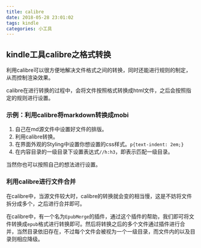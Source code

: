 ```yaml
---
title: calibre
date: 2018-05-28 23:01:02
tags: kindle
categories: 小工具
---
```


## kindle工具calibre之格式转换

利用calibre可以很方便地解决文件格式之间的转换，同时还能进行规则的制定，从而控制渲染效果。

calibre在进行转换的过程中，会将文件按照格式转换成html文件，之后会按照指定的规则进行设置。

### 示例：利用calibre将markdown转换成mobi

1. 自己在md源文件中设置好文件的排版。
2. 利用calibre转换。
3. 在界面外观的Styling中设置你想设置的css样式。`p{text-indent: 2em;}`
4. 在内容目录的一级目录下设置表达式`//h:h3`，即表示匹配一级目录。

当然你也可以按照自己的想法进行设置。

### 利用calibre进行文件合并

在calibre中，当源文件较大时，calibre的转换就会变的相当慢，这是不妨将文件拆分成多个，之后进行合并即可。

在calibre中，有一个名为`EpubMerge`的插件，通过这个插件的帮助，我们即可将文件转换成`epub`格式进行转换即可。然后将转换之后的多个文件通过插件进行合并，当然目录依旧存在，不过每个文件会被视为一个一级目录，而文件内的以及目录则相应降级。